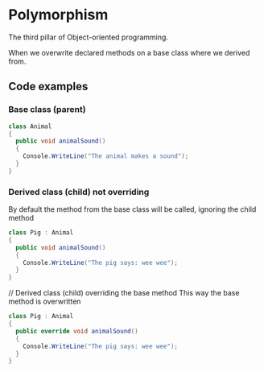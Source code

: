 # Polymorphism
The third pillar of Object-oriented programming.

When we overwrite declared methods on a base class where we derived from.

## Code examples
 
### Base class (parent)
```c#
class Animal
{
  public void animalSound() 
  {
    Console.WriteLine("The animal makes a sound");
  }
}
```

### Derived class (child) not overriding
By default the method from the base class will be called, ignoring the child method
```c#
class Pig : Animal
{
  public void animalSound() 
  {
    Console.WriteLine("The pig says: wee wee");
  }
}
```

// Derived class (child) overriding the base method
This way the base method is overwritten
```c#
class Pig : Animal
{
  public override void animalSound() 
  {
    Console.WriteLine("The pig says: wee wee");
  }
}
```